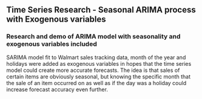 ## Time Series Research - Seasonal ARIMA process with Exogenous variables

### Research and demo of ARIMA model with seasonality and exogenous variables included

SARIMA model fit to Walmart sales tracking data, month of the year and holidays were added as exogenous variables in hopes that the time series model could create more accurate forecasts. The idea is that sales of certain items are obviously seasonal, but knowing the specific month that the sale of an item occurred on as well as if the day was a holiday could increase forecast accuracy even further.
